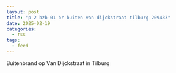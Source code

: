 ```yaml
---
layout: post
title: "p 2 bzb-01 br buiten van dijckstraat tilburg 209433"
date: 2025-02-19
categories: 
  - rss
tags: 
  - feed
---
```


Buitenbrand op Van Dijckstraat in Tilburg
